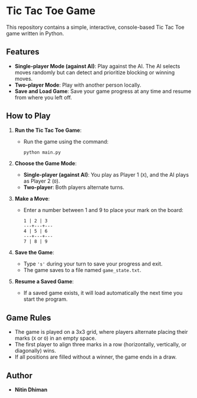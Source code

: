 # Tic Tac Toe Game

This repository contains a simple, interactive, console-based Tic Tac Toe game written in Python.

## Features

- **Single-player Mode (against AI)**: Play against the AI. The AI selects moves randomly but can detect and prioritize blocking or winning moves.
- **Two-player Mode**: Play with another person locally.
- **Save and Load Game**: Save your game progress at any time and resume from where you left off.

## How to Play

1. **Run the Tic Tac Toe Game**:
   - Run the game using the command:
     ```bash
     python main.py
     ```

2. **Choose the Game Mode**:
   - **Single-player (against AI)**: You play as Player 1 (`X`), and the AI plays as Player 2 (`O`).
   - **Two-player**: Both players alternate turns.

3. **Make a Move**:
   - Enter a number between 1 and 9 to place your mark on the board:
     ```
     1 | 2 | 3
     ---+---+---
     4 | 5 | 6
     ---+---+---
     7 | 8 | 9
     ```

4. **Save the Game**:
   - Type `'s'` during your turn to save your progress and exit.
   - The game saves to a file named `game_state.txt`.

5. **Resume a Saved Game**:
   - If a saved game exists, it will load automatically the next time you start the program.

## Game Rules

- The game is played on a 3x3 grid, where players alternate placing their marks (`X` or `O`) in an empty space.
- The first player to align three marks in a row (horizontally, vertically, or diagonally) wins.
- If all positions are filled without a winner, the game ends in a draw.

## Author

- **Nitin Dhiman**
